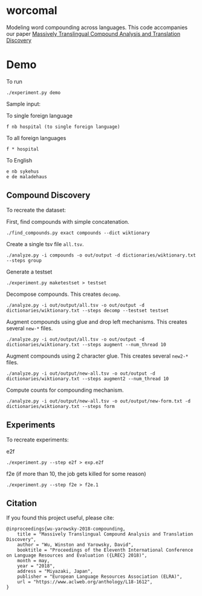 # worcomal

Modeling word compounding across languages. This code accompanies our paper [Massively Translingual Compound Analysis and Translation Discovery](https://www.aclweb.org/anthology/L18-1612/)

# Demo

To run

    ./experiment.py demo

Sample input:

To single foreign language

    f nb hospital (to single foreign language)

To all foreign languages

    f * hospital

To English

    e nb sykehus
    e de maladehaus

## Compound Discovery

To recreate the dataset:

First, find compounds with simple concatenation.

    ./find_compounds.py exact compounds --dict wiktionary

Create a single tsv file `all.tsv`.

    ./analyze.py -i compounds -o out/output -d dictionaries/wiktionary.txt --steps group

Generate a testset

    ./experiment.py maketestset > testset

Decompose compounds. This creates `decomp`.

    ./analyze.py -i out/output/all.tsv -o out/output -d dictionaries/wiktionary.txt --steps decomp --testset testset

Augment compounds using glue and drop left mechanisms. This creates several `new-*` files.

    ./analyze.py -i out/output/all.tsv -o out/output -d dictionaries/wiktionary.txt --steps augment --num_thread 10

Augment compounds using 2 character glue. This creates several `new2-*` files.

    ./analyze.py -i out/output/new-all.tsv -o out/output -d dictionaries/wiktionary.txt --steps augment2 --num_thread 10

Compute counts for compounding mechanism.

    ./analyze.py -i out/output/new-all.tsv -o out/output/new-form.txt -d dictionaries/wiktionary.txt --steps form

## Experiments

To recreate experiments:

e2f

    ./experiment.py --step e2f > exp.e2f

f2e (if more than 10, the job gets killed for some reason)

    ./experiment.py --step f2e > f2e.1


## Citation

If you found this project useful, please cite:

```
@inproceedings{wu-yarowsky-2018-compounding,
    title = "Massively Translingual Compound Analysis and Translation Discovery",
    author = "Wu, Winston and Yarowsky, David",
    booktitle = "Proceedings of the Eleventh International Conference on Language Resources and Evaluation ({LREC} 2018)",
    month = may,
    year = "2018",
    address = "Miyazaki, Japan",
    publisher = "European Language Resources Association (ELRA)",
    url = "https://www.aclweb.org/anthology/L18-1612",
}
```